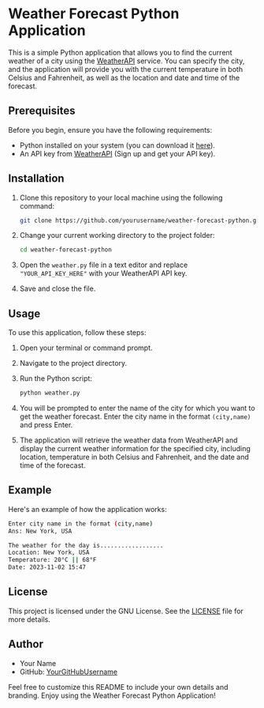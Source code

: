 # Weather Forecast Python Application

This is a simple Python application that allows you to find the current weather of a city using the [WeatherAPI](https://weatherapi.com/) service. You can specify the city, and the application will provide you with the current temperature in both Celsius and Fahrenheit, as well as the location and date and time of the forecast.

## Prerequisites

Before you begin, ensure you have the following requirements:

- Python installed on your system (you can download it [here](https://www.python.org/downloads/)).
- An API key from [WeatherAPI](https://weatherapi.com/) (Sign up and get your API key).

## Installation

1. Clone this repository to your local machine using the following command:

   ```bash
   git clone https://github.com/yourusername/weather-forecast-python.git
   ```

2. Change your current working directory to the project folder:

   ```bash
   cd weather-forecast-python
   ```

3. Open the `weather.py` file in a text editor and replace `"YOUR_API_KEY_HERE"` with your WeatherAPI API key.

4. Save and close the file.

## Usage

To use this application, follow these steps:

1. Open your terminal or command prompt.

2. Navigate to the project directory.

3. Run the Python script:

   ```bash
   python weather.py
   ```

4. You will be prompted to enter the name of the city for which you want to get the weather forecast. Enter the city name in the format `(city,name)` and press Enter.

5. The application will retrieve the weather data from WeatherAPI and display the current weather information for the specified city, including location, temperature in both Celsius and Fahrenheit, and the date and time of the forecast.

## Example

Here's an example of how the application works:

```bash
Enter city name in the format (city,name)
Ans: New York, USA

The weather for the day is..................
Location: New York, USA
Temperature: 20°C || 68°F
Date: 2023-11-02 15:47
```

## License

This project is licensed under the GNU License. See the [LICENSE](LICENSE) file for more details.

## Author

- Your Name
- GitHub: [YourGitHubUsername](https://github.com/YourGitHubUsername)

Feel free to customize this README to include your own details and branding. Enjoy using the Weather Forecast Python Application!
